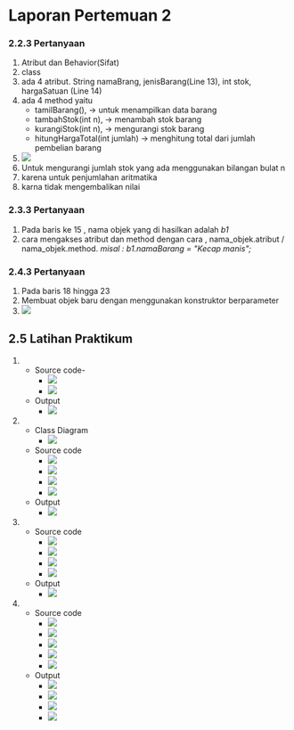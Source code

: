 # Laporan Pertemuan 2

### 2.2.3 Pertanyaan
1. Atribut dan Behavior(Sifat)
2. class
3. ada 4 atribut. String namaBrang, jenisBarang(Line 13), int stok, hargaSatuan (Line 14)
4. ada 4 method yaitu 
    * tamilBarang(), -> untuk menampilkan data barang
    * tambahStok(int n), -> menambah stok barang
    * kurangiStok(int n), -> mengurangi stok barang
    * hitungHargaTotal(int jumlah) -> menghitung total dari jumlah pembelian barang
5. <img src="2.2.3 Nomor5.png">
6. Untuk mengurangi jumlah stok yang ada menggunakan bilangan bulat n
7. karena untuk penjumlahan aritmatika
8. karna tidak mengembalikan nilai

### 2.3.3 Pertanyaan
1. Pada baris ke 15 , nama objek yang di hasilkan adalah <i>b1</i>
2. cara mengakses atribut dan method dengan cara , nama_objek.atribut / nama_objek.method. <i>misal : b1.namaBarang = "Kecap manis"; </i>
### 2.4.3 Pertanyaan
1. Pada baris 18 hingga 23
2. Membuat objek baru dengan menggunakan konstruktor berparameter
3. <img src="2.4.3 Nomor3.png">

## 2.5 Latihan Praktikum
1. * Source code-
     - <img src="./screenshot/Number1_Code.png">
     - <img src="./screenshot/Number1_Code2.png">
   * Output
     - <img src="./screenshot/Number1_Output.png">
2. * Class Diagram
     - <img src="./screenshot/Class_Diagram_Number2.jpg">
   * Source code
     - <img src="./screenshot/Number2_Code.png">
     - <img src="./screenshot/Number2_Code2.png">
     - <img src="./screenshot/Number2_Code3.png">
     - <img src="./screenshot/Number2_Code4.png">
   * Output
     - <img src="./screenshot/Number2_Output.png">
3. * Source code
     - <img src="./screenshot/Number3_Code.png">
     - <img src="./screenshot/Number3_Code2.png">
     - <img src="./screenshot/Number3_Code3.png">
     - <img src="./screenshot/Number3_Code4.png">
   * Output
     - <img src="./screenshot/Number3_Output.png">
4. * Source code
     - <img src="./screenshot/Number4_Code.png">
     - <img src="./screenshot/Number4_Code2.png">
     - <img src="./screenshot/Number4_Code3.png">
     - <img src="./screenshot/Number4_Code4.png">
     - <img src="./screenshot/Number4_Code5.png">
   * Output
     - <img src="./screenshot/Number4_Output_MoveRight.png">
     - <img src="./screenshot/Number4_Output_MoveDown.png">
     - <img src="./screenshot/Number4_Output_MoveLeft.png">
     - <img src="./screenshot/Number4_Output_MoveUp.png">
     

